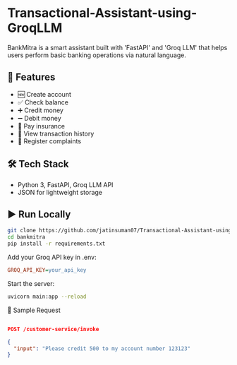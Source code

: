 # Transactional-Assistant-using-GroqLLM
BankMitra is a smart assistant built with 'FastAPI' and 'Groq LLM' that helps users perform basic banking operations via natural language.

## 🚀 Features
- 🆕 Create account  
- ✅ Check balance  
- ➕ Credit money  
- ➖ Debit money   
- 🧾 Pay insurance  
- 📄 View transaction history  
- 📢 Register complaints  

## 🛠 Tech Stack
- Python 3, FastAPI, Groq LLM API
- JSON for lightweight storage

## ▶️ Run Locally

```bash
git clone https://github.com/jatinsuman07/Transactional-Assistant-using-GroqLLM- 
cd bankmitra
pip install -r requirements.txt
```

Add your Groq API key in .env:
```ini
GROQ_API_KEY=your_api_key
```

Start the server:
```bash
uvicorn main:app --reload
```

🧾 Sample Request
```json

POST /customer-service/invoke

{
  "input": "Please credit 500 to my account number 123123"
}
```

